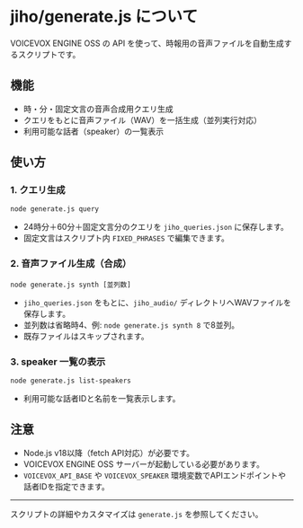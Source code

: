 # jiho/generate.js について

VOICEVOX ENGINE OSS の API を使って、時報用の音声ファイルを自動生成するスクリプトです。

## 機能
- 時・分・固定文言の音声合成用クエリ生成
- クエリをもとに音声ファイル（WAV）を一括生成（並列実行対応）
- 利用可能な話者（speaker）の一覧表示

## 使い方

### 1. クエリ生成
```
node generate.js query
```
- 24時分＋60分＋固定文言分のクエリを `jiho_queries.json` に保存します。
- 固定文言はスクリプト内 `FIXED_PHRASES` で編集できます。

### 2. 音声ファイル生成（合成）
```
node generate.js synth [並列数]
```
- `jiho_queries.json` をもとに、`jiho_audio/` ディレクトリへWAVファイルを保存します。
- 並列数は省略時4、例: `node generate.js synth 8` で8並列。
- 既存ファイルはスキップされます。

### 3. speaker 一覧の表示
```
node generate.js list-speakers
```
- 利用可能な話者IDと名前を一覧表示します。

## 注意
- Node.js v18以降（fetch API対応）が必要です。
- VOICEVOX ENGINE OSS サーバーが起動している必要があります。
- `VOICEVOX_API_BASE` や `VOICEVOX_SPEAKER` 環境変数でAPIエンドポイントや話者IDを指定できます。

---

スクリプトの詳細やカスタマイズは `generate.js` を参照してください。
